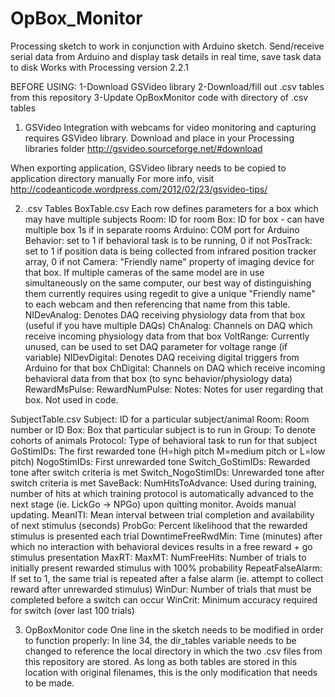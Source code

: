 # OpBox_Monitor
Processing sketch to work in conjunction with Arduino sketch. 
Send/receive serial data from Arduino and display task details in real time, save task data to disk
Works with Processing version 2.2.1

BEFORE USING:
1-Download GSVideo library
2-Download/fill out .csv tables from this repository
3-Update OpBoxMonitor code with directory of .csv tables


1) GSVideo
Integration with webcams for video monitoring and capturing requires GSVideo library.
Download and place in your Processing libraries folder
http://gsvideo.sourceforge.net/#download

When exporting application, GSVideo library needs to be copied to application directory manually
For more info, visit http://codeanticode.wordpress.com/2012/02/23/gsvideo-tips/

2) .csv Tables
BoxTable.csv
Each row defines parameters for a box which may have multiple subjects
Room: ID for room
Box: ID for box - can have multiple box 1s if in separate rooms
Arduino: COM port for Arduino
Behavior: set to 1 if behavioral task is to be running, 0 if not
PosTrack: set to 1 if position data is being collected from infrared position tracker array, 0 if not
Camera: "Friendly name" property of imaging device for that box. If multiple cameras of the same model are in use simultaneously on the same computer, our best way of distinguishing them currently requires using regedit to give a unique "Friendly name" to each webcam and then referencing that name from this table.
NIDevAnalog: Denotes DAQ receiving physiology data from that box (useful if you have multiple DAQs)
ChAnalog: Channels on DAQ which receive incoming physiology data from that box
VoltRange: Currently unused, can be used to set DAQ parameter for voltage range (if variable)
NIDevDigital: Denotes DAQ receiving digital triggers from Arduino for that box
ChDigital: Channels on DAQ which receive incoming behavioral data from that box (to sync behavior/physiology data)
RewardMsPulse:
RewardNumPulse:
Notes: Notes for user regarding that box. Not used in code.

SubjectTable.csv
Subject: ID for a particular subject/animal
Room: Room number or ID
Box: Box that particular subject is to run in
Group: To denote cohorts of animals
Protocol: Type of behavioral task to run for that subject	
GoStimIDs: The first rewarded tone (H=high pitch M=medium pitch or L=low pitch)
NogoStimIDs: First unrewarded tone
Switch_GoStimIDs: Rewarded tone after switch criteria is met
Switch_NogoStimIDs: Unrewarded tone after switch criteria is met
SaveBack: 
NumHitsToAdvance: Used during training, number of hits at which training protocol is automatically advanced to the next stage (ie. LickGo -> NPGo) upon quitting monitor. Avoids manual updating.
MeanITI: Mean interval between trial completion and availability of next stimulus (seconds)
ProbGo: Percent likelihood that the rewarded stimulus is presented each trial
DowntimeFreeRwdMin: Time (minutes) after which no interaction with behavioral devices results in a free reward + go stimulus presentation
MaxRT:
MaxMT:
NumFreeHits: Number of trials to initially present rewarded stimulus with 100% probability
RepeatFalseAlarm: If set to 1, the same trial is repeated after a false alarm (ie. attempt to collect reward after unrewarded stimulus)
WinDur: Number of trials that must be completed before a switch can occur
WinCrit: Minimum accuracy required for switch (over last 100 trials)

3) OpBoxMonitor code
One line in the sketch needs to be modified in order to function properly:
In line 34, the dir_tables variable needs to be changed to reference the local directory in which the two .csv files from this repository are stored. As long as both tables are stored in this location with original filenames, this is the only modification that needs to be made.
